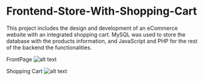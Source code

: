 # Frontend-Store-With-Shopping-Cart
This project includes the design and development of an eCommerce website with an integrated shopping cart. MySQL was used to store the database with the products information, and JavaScript and PHP for the rest of the backend the functionalities.


FrontPage
![alt text](https://github.com/xacxavier/Frontend-Store-With-Shopping-Cart/blob/main/Screenshots/1.png)


Shopping Cart
![alt text](https://github.com/xacxavier/Frontend-Store-With-Shopping-Cart/blob/main/Screenshots/2.png)
